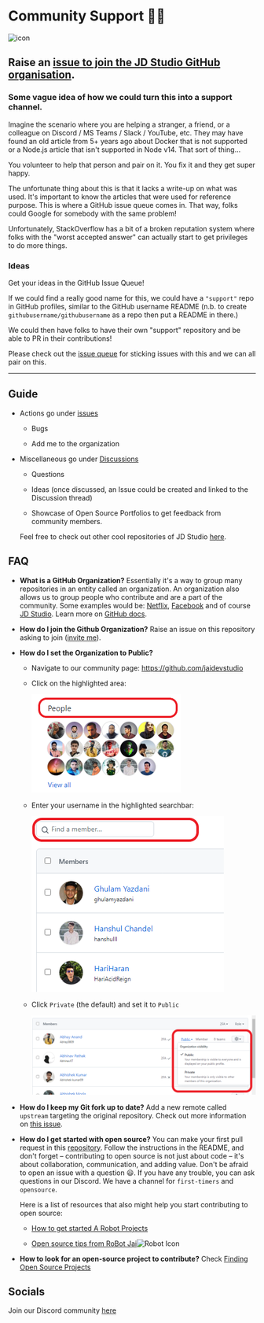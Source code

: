 # Community Support 🙋‍♂️
<!-- ALL-CONTRIBUTORS-BADGE:START - Do not remove or modify this section -->

![icon](https://avatars.githubusercontent.com/u/89142187?s=200&u=40697288d05607b23132aa7ff10b28e8eb75803f&v=4)
<!-- ALL-CONTRIBUTORS-BADGE:END -->
## Raise an [issue to join the JD Studio GitHub organisation](https://github.com/Jaidevstudio/support/issues/new?assignees=&labels=invite+me+to+the+organisation&template=invitation.yml&title=Please+invite+me+to+the+GitHub+Community+Organization). ##

### Some vague idea of how we could turn this into a support channel.

Imagine the scenario where you are helping a stranger, a friend, or a colleague on Discord / MS Teams / Slack / YouTube, etc. They may have found an old article from 5+ years ago about Docker that is not supported or a Node.js article that isn't supported in Node v14. That sort of thing...

You volunteer to help that person and pair on it. You fix it and they get super happy.

The unfortunate thing about this is that it lacks a write-up on what was used. It's important to know the articles that were used for reference purpose. This is where a GitHub issue queue comes in. That way, folks could Google for somebody with the same problem!

Unfortunately, StackOverflow has a bit of a broken reputation system where folks with the "worst accepted answer" can actually start to get privileges to do more things.

### Ideas

Get your ideas in the GitHub Issue Queue!

If we could find a really good name for this, we could have a `"support"` repo in GitHub profiles, similar to the GitHub username README (n.b. to create `githubusername/githubusername` as a repo then put a README in there.)

We could then have folks to have their own "support" repository and be able to PR in their contributions!

Please check out the [issue queue](https://github.com/jaidevstudio/support/issues) for sticking issues with this and we can all pair on this.

---
 ## Guide

   - Actions go under [issues](https://github.com/jaidevstudio/support/issues)
   
      - Bugs
      
      - Add me to the organization 
      
   - Miscellaneous go under [Discussions](https://github.com/jaidevstudio/support)
   
     - Questions
     
     - Ideas (once discussed, an Issue could be created and linked to the Discussion thread)
	 
	 - Showcase of Open Source Portfolios to get feedback from community members.
    
      Feel free to check out other cool repositories of JD Studio 
      <a href='https://github.com/jaidevstudio'>here</a>.

## FAQ
- **What is a GitHub Organization?** Essentially it's a way to group many repositories in an entity called an organization. An organization also allows us to group people who contribute and are a part of the community. Some examples would be: [Netflix](https://github.com/Netflix), [Facebook](https://github.com/facebook) and of course [JD Studio](https://github.com/jaidevstudio).
Learn more on [GitHub docs](https://docs.github.com/en/github/setting-up-and-managing-organizations-and-teams/about-organizations).
- **How do I join the Github Organization?** Raise an issue on this repository asking to join ([invite me](https://github.com/Jaidevstudio/support/issues/new?assignees=&labels=invite+me+to+the+organisation&template=invitation.yml&title=Please+invite+me+to+the+GitHub+Community+Organization)).
- **How do I set the Organization to Public?**
	- Navigate to our community page: https://github.com/jaidevstudio
	
	- Click on the highlighted area:
	
		![screenshot](https://github.com/JaidevstudioRobot/coummninty-pics/blob/main/Screen%201.png?raw=true)
	
	- Enter your username in the highlighted searchbar:
	
		![screenshot](https://github.com/JaidevstudioRobot/coummninty-pics/blob/main/Screen%202.png?raw=true)
	
	- Click `Private` (the default) and set it to `Public`
	
		![Screenshot_20200916_231045](https://github.com/JaidevstudioRobot/coummninty-pics/blob/main/Screen%203.png?raw=true)
	
	
- **How do I keep my Git fork up to date?** Add a new remote called `upstream` targeting the original repository. Check out more information on [this issue](https://github.com/jaidevstudio/support/issues/).

- **How do I get started with open source?** You can make your first pull request in this [repository](https://github.com/jaidevstudio/support). Follow the instructions in the README, and don't forget – contributing to open source is not just about code – it's about collaboration, communication, and adding value. Don't be afraid to open an issue with a question :smiley:. If you have any trouble, you can ask questions in our Discord. We have a channel for `first-timers` and `opensource`.

  Here is a list of resources that also might help you start contributing to open source:
  - [How to get started A Robot Projects](https://github.com/jaidevstudio/support/issues/)
  
  - [Open source tips from  RoBot Jai](https://github.com/jaidevstudiorobot)![Robot Icon](https://avatars.githubusercontent.com/u/91027746?v=4)
- **How to look for an open-source project to contribute?** Check [Finding Open Source Projects](./tips/finding-open-source-projects.md)

## Socials

Join our Discord community [here](https://discord.gg/2HrRKQwV)   
